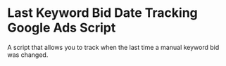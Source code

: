 # Last Keyword Bid Date Tracking Google Ads Script

A script that allows you to track when the last time a manual keyword bid was changed. 
